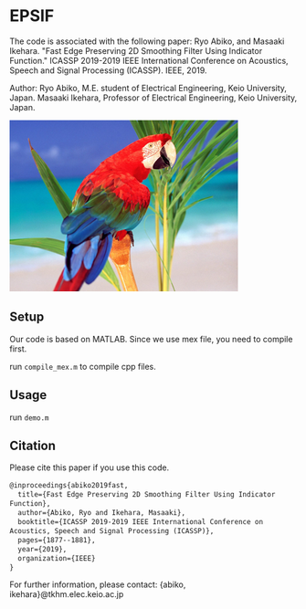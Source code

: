 # EPSIF
The code is associated with the following paper:
Ryo Abiko, and Masaaki Ikehara. "Fast Edge Preserving 2D Smoothing Filter Using Indicator Function." ICASSP 2019-2019 IEEE International Conference on Acoustics, Speech and Signal Processing (ICASSP). IEEE, 2019.

Author: 
Ryo Abiko, M.E. student of Electrical Engineering, Keio University, Japan.
Masaaki Ikehara, Professor of Electrical Engineering, Keio University, Japan.

<img src="bird.png">

## Setup
Our code is based on MATLAB.
Since we use mex file, you need to compile first.

run `compile_mex.m` to compile cpp files.

## Usage
run `demo.m`

## Citation
Please cite this paper if you use this code. 

```
@inproceedings{abiko2019fast,
  title={Fast Edge Preserving 2D Smoothing Filter Using Indicator Function},
  author={Abiko, Ryo and Ikehara, Masaaki},
  booktitle={ICASSP 2019-2019 IEEE International Conference on Acoustics, Speech and Signal Processing (ICASSP)},
  pages={1877--1881},
  year={2019},
  organization={IEEE}
}
```


For further information, please contact: {abiko, ikehara}@tkhm.elec.keio.ac.jp


